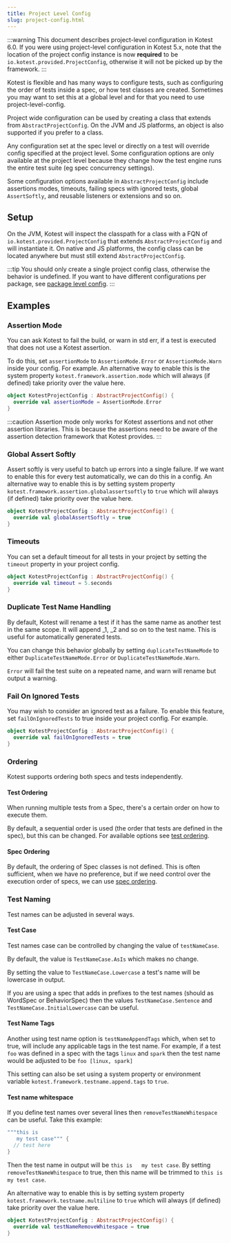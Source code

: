 ```yaml
---
title: Project Level Config
slug: project-config.html
---
```


:::warning
This document describes project-level configuration in Kotest 6.0.
If you were using project-level configuration in Kotest 5.x, note that the location of the project config instance
is now **required** to be `io.kotest.provided.ProjectConfig`, otherwise it will not be picked up by the framework.
:::

Kotest is flexible and has many ways to configure tests, such as configuring the order of tests inside a spec, or how
test classes are created. Sometimes you may want to set this at a global level and for that you need to use
project-level-config.

Project wide configuration can be used by creating a class that extends from `AbstractProjectConfig`.
On the JVM and JS platforms, an object is also supported if you prefer to a class.

Any configuration set at the spec level or directly on a test will override config specified at the project level. Some
configuration options are only available at the project level because they change how the test engine runs the entire
test suite (eg spec concurrency settings).

Some configuration options available in `AbstractProjectConfig` include assertions modes, timeouts, failing specs with
ignored tests, global `AssertSoftly`, and reusable listeners or extensions and so on.

## Setup

On the JVM, Kotest will inspect the classpath for a class with a FQN of `io.kotest.provided.ProjectConfig` that extends
`AbstractProjectConfig` and will instantiate it. On native and JS platforms, the config class can be located anywhere but
must still extend `AbstractProjectConfig`.

:::tip
You should only create a single project config class, otherwise the behavior is undefined.
If you want to have different configurations per package, see [package level config](./package_level_config.md).
:::

## Examples

### Assertion Mode

You can ask Kotest to fail the build, or warn in std err, if a test is executed that does not use a Kotest assertion.

To do this, set `assertionMode` to `AssertionMode.Error` or `AssertionMode.Warn` inside your config. For example.
An alternative way to enable this is the system property `kotest.framework.assertion.mode` which will always (if
defined) take priority over the value here.

```kotlin
object KotestProjectConfig : AbstractProjectConfig() {
  override val assertionMode = AssertionMode.Error
}
```

:::caution
Assertion mode only works for Kotest assertions and not other assertion libraries. This is because the assertions need
to be aware of the assertion detection framework that Kotest provides.
:::

### Global Assert Softly

Assert softly is very useful to batch up errors into a single failure. If we want to enable this for every test
automatically, we can do this in a config.
An alternative way to enable this is by setting system property `kotest.framework.assertion.globalassertsoftly` to
`true` which will always (if defined) take priority over the value here.

```kotlin
object KotestProjectConfig : AbstractProjectConfig() {
  override val globalAssertSoftly = true
}
```

### Timeouts

You can set a default timeout for all tests in your project by setting the `timeout` property in your project config.

```kotlin
object KotestProjectConfig : AbstractProjectConfig() {
  override val timeout = 5.seconds
}
```


### Duplicate Test Name Handling

By default, Kotest will rename a test if it has the same name as another test in the same scope. It will append _1, _2
and so on to the test name. This is useful for automatically generated tests.

You can change this behavior globally by setting `duplicateTestNameMode` to either `DuplicateTestNameMode.Error` or
`DuplicateTestNameMode.Warn`.

`Error` will fail the test suite on a repeated name, and warn will rename but output a warning.

### Fail On Ignored Tests

You may wish to consider an ignored test as a failure.
To enable this feature, set `failOnIgnoredTests` to true inside your project config. For example.

```kotlin
object KotestProjectConfig : AbstractProjectConfig() {
  override val failOnIgnoredTests = true
}
```

### Ordering

Kotest supports ordering both specs and tests independently.

#### Test Ordering

When running multiple tests from a Spec, there's a certain order on how to execute them.

By default, a sequential order is used (the order that tests are defined in the spec), but this can be changed. For
available options see [test ordering](test_ordering.md).

#### Spec Ordering

By default, the ordering of Spec classes is not defined. This is often sufficient, when we have no preference, but if we
need control over the execution order of specs, we can use [spec ordering](spec_ordering.md).

### Test Naming

Test names can be adjusted in several ways.

#### Test Case

Test names case can be controlled by changing the value of `testNameCase`.

By default, the value is `TestNameCase.AsIs` which makes no change.

By setting the value to `TestNameCase.Lowercase` a test's name will be lowercase in output.

If you are using a spec that adds in prefixes to the test names (should as WordSpec or BehaviorSpec) then the
values `TestNameCase.Sentence` and `TestNameCase.InitialLowercase` can be useful.

#### Test Name Tags

Another using test name option is `testNameAppendTags` which, when set to true, will include any applicable tags in the
test name.
For example, if a test `foo` was defined in a spec with the tags `linux` and `spark` then the test name would be
adjusted
to be `foo [linux, spark]`

This setting can also be set using a system property or environment variable `kotest.framework.testname.append.tags` to
`true`.

#### Test name whitespace

If you define test names over several lines then `removeTestNameWhitespace` can be useful. Take this example:

```kotlin
"""this is
   my test case""" {
  // test here
}
```

Then the test name in output will be `this is   my test case`. By setting `removeTestNameWhitespace` to true,
then this name will be trimmed to `this is my test case`.

An alternative way to enable this is by setting system property `kotest.framework.testname.multiline` to `true` which
will always (if defined) take priority over the value here.

```kotlin
object KotestProjectConfig : AbstractProjectConfig() {
  override val testNameRemoveWhitespace = true
}
```

